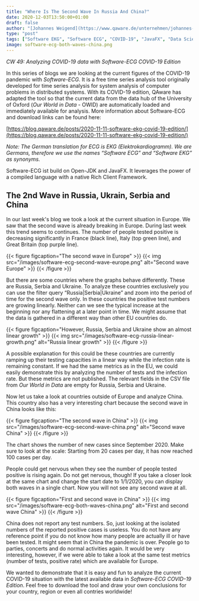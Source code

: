 ```yaml
---
title: "Where Is The Second Wave In Russia And China?"
date: 2020-12-03T13:50:00+01:00
draft: false
author: "[Johannes Weigend](https://www.qaware.de/unternehmen/johannes-weigend/) & [Karl Herzog](https://github.com/herzogk)"
type: "post"
tags: ["Software EKG", "Software ECG", "COVID-19", "JavaFX", "Data Science", "Data Analytics"]
image: software-ecg-both-waves-china.png
---
```


*CW 49: Analyzing COVID-19 data with Software-ECG COVID-19 Edition*

In this series of blogs we are looking at the current figures of the COVID-19 pandemic with *Software-ECG*. It is a free time series analysis tool originally developed for time series analysis for system analysis of computer problems in distributed systems. With its COVID-19 edition, QAware has adapted the tool so that the current data from the data hub of the University of Oxford (*Our World in Data* - OWID) are automatically loaded and immediately available for analysis. More information about Software-ECG and download links can be found here:

[https://blog.qaware.de/posts/2020-11-11-software-ekg-covid-19-edition/](https://blog.qaware.de/posts/2020-11-11-software-ekg-covid-19-edition/)

*Note: The German translation for ECG is EKG (Elektrokardiogramm). We are Germans, therefore we use the names “Software ECG” and “Software EKG” as synonyms.*

 Software-ECG ist build on Open-JDK and JavaFX. It leverages the power of a compiled language with a native Rich Client Framework.

## The 2nd Wave in Russia, Ukrain, Serbia and China

In our last week's blog we took a look at the current situation in Europe. We saw that the second wave is already breaking in Europe. During last week this trend seems to continues. The number of people tested positive is decreasing significantly in France (black line), Italy (top green line), and Great Britain (top purple line).

{{< figure figcaption="The second wave in Europe" >}}
  {{< img src="/images/software-ecg-second-wave-europe.png" alt="Second wave Europe" >}}
{{< /figure >}}

But there are some countries where the graphs behave differently. These are Russia, Serbia and Ukraine. To analyze these countries exclusively you can use the filter query “Russia|Serbia|Ukraine” and zoom into the period of time for the second wave only. In these countries the positive test numbers are growing linearly. Neither can we see the typical increase at the beginning nor any flattening at a later point in time. We might assume that the data is gathered in a different way than other EU countries do.


{{< figure figcaption="However, Russia, Serbia and Ukraine show an almost linear growth" >}}
  {{< img src="/images/software-ecg-russia-linear-growth.png" alt="Russia linear growth" >}}
{{< /figure >}}

A possible explanation for this could be these countries are currently ramping up their testing capacities in a linear way while the infection rate is remaining constant. If we had the same metrics as in the EU, we could easily demonstrate this by analyzing the number of tests and the infection rate. But these metrics are not published. The relevant fields in the CSV file from *Our World in Data* are empty for Russia, Serbia and Ukraine.

Now let us take a look at countries outside of Europe and analyze China. This country also has a very interesting chart because the second wave in China looks like this:

{{< figure figcaption="The second wave in China" >}}
  {{< img src="/images/software-ecg-second-wave-china.png" alt="Second wave China" >}}
{{< /figure >}}

The chart shows the number of new cases since September 2020. Make sure to look at the scale: Starting from 20 cases per day, it has now reached 100 cases per day.

People could get nervous when they see the number of people tested positive is rising again. Do not get nervous, though! If you take a closer look at the same chart and change the start date to 1/1/2020, you can display both waves in a single chart. Now you will not see any second wave at all.

{{< figure figcaption="First and second wave in China" >}}
  {{< img src="/images/software-ecg-both-waves-china.png" alt="First and second wave China" >}}
{{< /figure >}}

China does not report any test numbers. So, just looking at the isolated numbers of the reported positive cases is useless. You do not have any reference point if you do not know how many people are actually ill or have been tested. It might seem that in China the pandemic is over. People go to parties, concerts and do normal activities again. It would be very interesting, however, if we were able to take a look at the same test metrics (number of tests, positive rate) which are available for Europe.

We wanted to demonstrate that it is easy and fun to analyze the current COVID-19 situation with the latest available data in *Software-ECG COVID-19 Edition*. Feel free to download the tool and draw your own conclusions for your country, region or even all contries worldwide!
